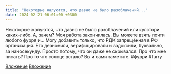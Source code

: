 ```yaml
---
title: "Некоторые жалуются, что давно не было разоблачений..."
date: 2024-02-21 06:01:00 +0300
---
```


Некоторые жалуются, что давно не было разоблачений или кулстори каких-либо.
А, зачем? Моя работа закончилась. Вы можете взять почти любого фурря и...
Могу добавить только, что РДК запрещённая в РФ организация. Его деанонили, верифицировали и задоксили, буквально, за наносекунду. Просто потому, что он даже не скрывался.
Про что мне писать? Про то что солнце встало? Вы и сами заметите.
#фурри #furry


[Вложение](/assets/vk_photos/3/rdHhxx4C3bo.jpg)
[Вложение](/assets/vk_photos/4/rvL3QDOBGu8.jpg)
